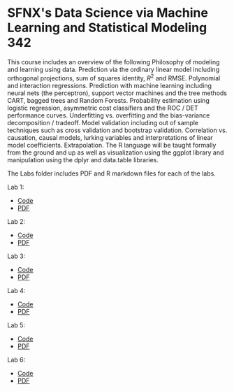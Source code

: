 # SFNX's Data Science via Machine Learning and Statistical Modeling 342

This course includes an overview of the following
Philosophy of modeling and learning using data. Prediction via the ordinary linear model including orthogonal projections, sum of squares identity, $R^2$ and RMSE. Polynomial and interaction regressions. Prediction with machine learning including neural nets (the perceptron), support vector machines and the tree methods CART, bagged trees and Random Forests. Probability estimation using logistic regression, asymmetric cost classifiers and the ROC / DET performance curves. Underfitting vs. overfitting and the bias-variance decomposition / tradeoff. Model validation including out of sample techniques such as cross validation and bootstrap validation. Correlation vs. causation, causal models, lurking variables and interpretations of linear model coefficients. Extrapolation. The R language will be taught formally from the ground and up  as well as visualization using the ggplot library and manipulation using the dplyr and data.table libraries.

The Labs folder includes PDF and R markdown files for each of the labs.

Lab 1:
- [Code](https://github.com/sfnxboy/Data-Science-via-ML-and-SM-342/blob/main/Labs/lab01AmirElTabakh.rmd)
- [PDF](https://github.com/sfnxboy/Data-Science-via-ML-and-SM-342/blob/main/Labs/lab01AmirElTabakh.pdf)

Lab 2:
- [Code](https://github.com/sfnxboy/Data-Science-via-ML-and-SM-342/blob/main/Labs/lab02AmirElTabakh.Rmd)
- [PDF](https://github.com/sfnxboy/Data-Science-via-ML-and-SM-342/blob/main/Labs/342%20Lab2.pdf)

Lab 3:
- [Code](https://github.com/sfnxboy/Data-Science-via-ML-and-SM-342/blob/main/Labs/lab03AmirElTabakh.Rmd)
- [PDF](https://github.com/sfnxboy/Data-Science-via-ML-and-SM-342/blob/main/Labs/342_Lab_3.pdf)

Lab 4:
- [Code](https://github.com/sfnxboy/Data-Science-via-ML-and-SM-342/blob/main/Labs/Lab_04_Amir%20ElTabakh.Rmd)
- [PDF](https://github.com/sfnxboy/Data-Science-via-ML-and-SM-342/blob/main/Labs/Lab_04_Amir%20ElTabakh.Rmd)

Lab 5:
- [Code](https://github.com/sfnxboy/Data-Science-via-ML-and-SM-342/blob/main/Labs/Lab05AmirElTabakh.Rmd)
- [PDF](https://github.com/sfnxboy/Data-Science-via-ML-and-SM-342/blob/main/Labs/Lab05AmirElTabakh.pdf)

Lab 6:
- [Code](https://github.com/sfnxboy/Data-Science-via-ML-and-SM-342/blob/main/Labs/Lab06.Rmd)
- [PDF](https://github.com/sfnxboy/Data-Science-via-ML-and-SM-342/blob/main/Labs/Lab06.pdf)
